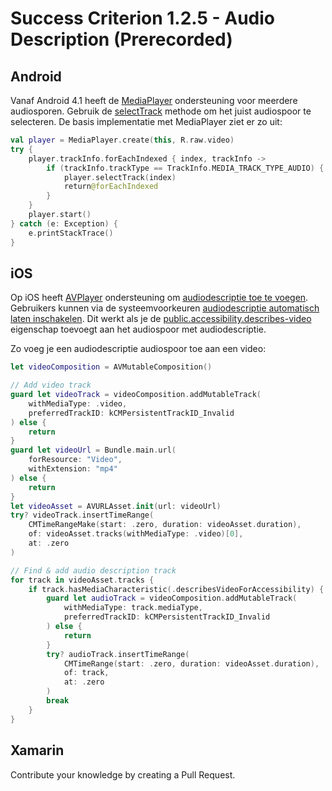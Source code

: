 # Success Criterion 1.2.5 - Audio Description (Prerecorded)

## Android

Vanaf Android 4.1 heeft de [MediaPlayer](https://developer.android.com/reference/android/media/MediaPlayer) ondersteuning voor meerdere audiosporen. Gebruik de [selectTrack](https://developer.android.com/reference/android/media/MediaPlayer#selectTrack(int)) methode om het juist audiospoor te selecteren. De basis implementatie met MediaPlayer ziet er zo uit:

```kotlin
val player = MediaPlayer.create(this, R.raw.video)
try {
    player.trackInfo.forEachIndexed { index, trackInfo ->
        if (trackInfo.trackType == TrackInfo.MEDIA_TRACK_TYPE_AUDIO) {
            player.selectTrack(index)
            return@forEachIndexed
        }
    }
    player.start()
} catch (e: Exception) {
    e.printStackTrace()
}
```

## iOS

Op iOS heeft [AVPlayer](https://developer.apple.com/documentation/avfoundation/avplayer) ondersteuning om [audiodescriptie toe te voegen](https://developer.apple.com/documentation/avfoundation/media_playback_and_selection/adding_subtitles_and_alternative_audio_tracks). Gebruikers kunnen via de systeemvoorkeuren [audiodescriptie automatisch laten inschakelen](https://support.apple.com/nl-nl/HT205796). Dit werkt als je de [public.accessibility.describes-video](https://developer.apple.com/documentation/avfoundation/avmediacharacteristic/1389809-describesvideoforaccessibility) eigenschap toevoegt aan het audiospoor met audiodescriptie.

Zo voeg je een audiodescriptie audiospoor toe aan een video:

```swift
let videoComposition = AVMutableComposition()

// Add video track
guard let videoTrack = videoComposition.addMutableTrack(
    withMediaType: .video, 
    preferredTrackID: kCMPersistentTrackID_Invalid
) else { 
    return 
}
guard let videoUrl = Bundle.main.url(
    forResource: "Video", 
    withExtension: "mp4"
) else { 
    return 
}
let videoAsset = AVURLAsset.init(url: videoUrl)
try? videoTrack.insertTimeRange(
    CMTimeRangeMake(start: .zero, duration: videoAsset.duration),
    of: videoAsset.tracks(withMediaType: .video)[0],
    at: .zero
)

// Find & add audio description track
for track in videoAsset.tracks {
    if track.hasMediaCharacteristic(.describesVideoForAccessibility) {
        guard let audioTrack = videoComposition.addMutableTrack(
            withMediaType: track.mediaType, 
            preferredTrackID: kCMPersistentTrackID_Invalid
        ) else { 
            return 
        }
        try? audioTrack.insertTimeRange(
            CMTimeRange(start: .zero, duration: videoAsset.duration), 
            of: track, 
            at: .zero
        )
        break
    }
}
```

## Xamarin

Contribute your knowledge by creating a Pull Request.
